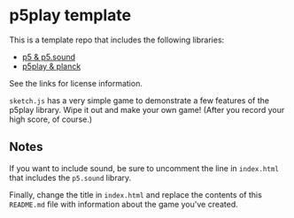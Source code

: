 # p5play template

This is a template repo that includes the following libraries:

* [p5 & p5.sound](https://p5js.org/download/)
* [p5play & planck](https://github.com/quinton-ashley/p5play)

See the links for license information.

`sketch.js` has a very simple game to demonstrate a few features of the p5play library. Wipe it out and make your own game! (After you record your high score, of course.)

## Notes

If you want to include sound, be sure to uncomment the line in `index.html` that includes the `p5.sound` library.

Finally, change the title in `index.html` and replace the contents of this `README.md` file with information about the game you've created.
